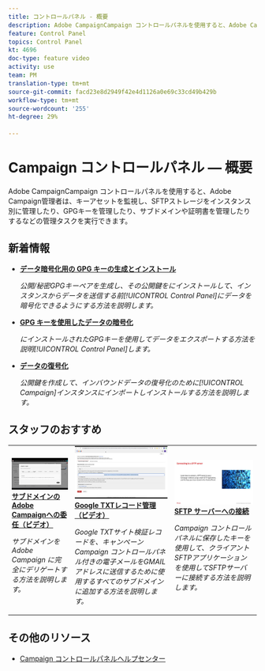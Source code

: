 ```yaml
---
title: コントロールパネル - 概要
description: Adobe CampaignCampaign コントロールパネルを使用すると、Adobe Campaign管理者は、キーアセットを監視し、SFTPストレージをインスタンス別に管理したり、GPGキーを管理したり、サブドメインや証明書を管理したりするなどの管理タスクを実行できます。
feature: Control Panel
topics: Control Panel
kt: 4696
doc-type: feature video
activity: use
team: PM
translation-type: tm+mt
source-git-commit: facd23e8d2949f42e4d1126a0e69c33cd49b429b
workflow-type: tm+mt
source-wordcount: '255'
ht-degree: 29%

---
```


# Campaign コントロールパネル — 概要

Adobe CampaignCampaign コントロールパネルを使用すると、Adobe Campaign管理者は、キーアセットを監視し、SFTPストレージをインスタンス別に管理したり、GPGキーを管理したり、サブドメインや証明書を管理したりするなどの管理タスクを実行できます。

## 新着情報

* **[データ暗号化用の GPG キーの生成とインストール](/help/control-panel-tutorials/instance-settings/gpg-key-management/generating-and-installing-gpg-keys-for-data-encryption.md)**

   *公開/秘密GPGキーペアを生成し、その公開鍵をにインストールして、インスタンスからデータを送信する前[!UICONTROL Control Panel]にデータを暗号化できるようにする方法を説明します。*

* **[GPG キーを使用したデータの暗号化](/help/control-panel-tutorials/instance-settings/gpg-key-management/using-a-gpg-key-to-encrypt-data.md)**

   *にインストールされたGPGキーを使用してデータをエクスポートする方法を説明[!UICONTROL Control Panel]します。*

* **[データの復号化](/help/control-panel-tutorials/instance-settings/gpg-key-management/decrypting-data.md)**

   *公開鍵を作成して、インバウンドデータの復号化のために[!UICONTROL Campaign]インスタンスにインポートしインストールする方法を説明します。*

## スタッフのおすすめ

<table>
<tr>
  <td>
    <a href="./subdomains-and-certificates/subdomain-delegation.md"> 
      <img alt="サブドメインのAdobe Campaignへの委任（ビデオ）" src="./assets/31390.jpg"/>
    </a>
    <div>
      <a href="./subdomains-and-certificates/subdomain-delegation.md">
    <strong>サブドメインのAdobe Campaignへの委任（ビデオ）</strong>
    </a>
    </div>
    <p>
    <em>サブドメインを Adobe Campaign に完全にデリゲートする方法を説明します。</em>
    <p>
  </td>
   <td>
    <a href="./subdomains-and-certificates/google-txt-record-management.md">
      <img alt="Google TXTレコード管理（ビデオ）" src="./assets/32369.jpg" />
    </a>
    <div>
    <a href="./subdomains-and-certificates/google-txt-record-management.md">
    <strong>Google TXTレコード管理（ビデオ）</strong>
    </a>
    </div>
    <p>
    <em> Google TXTサイト検証レコードを、キャンペーンCampaign コントロールパネル付きの電子メールをGMAILアドレスに送信するために使用するすべてのサブドメインに追加する方法を説明します。</em>
    <p>
  </td>
  <td>
    <a href="./sftp-management/connect-to-sftp-server.md">
      <img alt="SFTPサーバーへの接続" src="./assets/27263.jpg" />
    </a>
    <div>
      <a href="./sftp-management/connect-to-sftp-server.md">
    <strong>SFTP サーバーへの接続</strong>
    </a>
    </div>
    <p>
    <em>Campaign コントロールパネルに保存したキーを使用して、クライアントSFTPアプリケーションを使用してSFTPサーバーに接続する方法を説明します。 </em>
    <p>
  </td>
</tr>
</table>

## その他のリソース

* [Campaign コントロールパネルヘルプセンター](https://docs.adobe.com/content/help/ja-JP/control-panel/using/control-panel-home.html)
